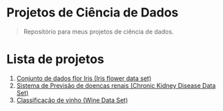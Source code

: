 # Projetos de Ciência de Dados
> Repositório para meus projetos de ciência de dados.

# Lista de projetos
1. [Conjunto de dados flor Iris (Iris flower data set)](https://github.com/vilelas/projetos-ciencia-de-dados/tree/main/Conjunto%20de%20dados%20flor%20Iris)
2. [Sistema de Previsão de doencas renais (Chronic Kidney Disease Data Set)](https://github.com/vilelas/projetos-ciencia-de-dados/tree/main/Previs%C3%A3o%20de%20doen%C3%A7as%20renais)
3. [Classificação de vinho (Wine Data Set)](https://github.com/vilelas/projetos-de-ml-e-dl/blob/main/Classifica%C3%A7%C3%A3o%20de%20vinho/notebook%20colab/Classifica%C3%A7%C3%A3o_de_vinho.ipynb)